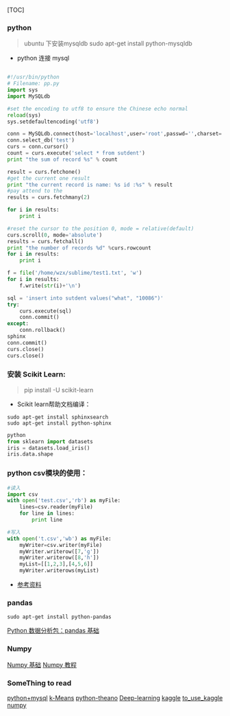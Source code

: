 [TOC]
### python
>ubuntu 下安装mysqldb
sudo apt-get install python-mysqldb

* python 连接 mysql
```python

#!/usr/bin/python
# Filename: pp.py
import sys
import MySQLdb

#set the encoding to utf8 to ensure the Chinese echo normal
reload(sys)
sys.setdefaultencoding('utf8')

conn = MySQLdb.connect(host='localhost',user='root',passwd='',charset='utf8')
conn.select_db('test')
curs = conn.cursor()
count = curs.execute('select * from sutdent')
print "the sum of record %s" % count 

result = curs.fetchone()
#get the current one result
print "the current record is name: %s id :%s" % result
#pay attend to the 
results = curs.fetchmany(2)

for i in results: 
	print i

#reset the cursor to the position 0, mode = relative(default)
curs.scroll(0, mode='absolute')
results = curs.fetchall()
print "the number of records %d" %curs.rowcount
for i in results:
	print i

f = file('/home/wzx/sublime/test1.txt', 'w')
for i in results:
	f.write(str(i)+'\n')

sql = 'insert into sutdent values("what", "10086")'
try:
	curs.execute(sql)
	conn.commit()
except:
	conn.rollback()
sphinx
conn.commit()
curs.close()
curs.close()

```

### 安装 Scikit Learn:
>pip install -U scikit-learn

* Scikit learn帮助文档编译：
```
sudo apt-get install sphinxsearch
sudo apt-get install python-sphinx
```

```python
python
from sklearn import datasets
iris = datasets.load_iris()
iris.data.shape 
```

### python csv模块的使用：

```python
#读入
import csv
with open('test.csv','rb') as myFile:
    lines=csv.reader(myFile)
    for line in lines:
        print line

#写入
with open('t.csv','wb') as myFile:      
    myWriter=csv.writer(myFile)  
    myWriter.writerow([7,'g'])  
    myWriter.writerow([8,'h'])  
    myList=[[1,2,3],[4,5,6]]  
    myWriter.writerows(myList)  

```
* [参考资料](http://blog.csdn.net/u012162613/article/details/41915859)

### pandas
```
sudo apt-get install python-pandas
```
[Python 数据分析包：pandas 基础](http://www.open-open.com/lib/view/open1402477162868.html)

### Numpy
[Numpy 基础](http://blog.csdn.net/u012162613/article/details/42784403)
[Numpy 教程](http://sebug.net/paper/books/scipydoc/numpy_intro.html)

### SomeThing to read
[python+mysql](http://blog.csdn.net/yelbosh/article/details/7498641)
[k-Means](http://blog.csdn.net/jairuschan/article/details/7516989)
[python-theano](http://wiki.swarma.net/index.php?title=%E5%88%A9%E7%94%A8python%E7%9A%84theano%E5%BA%93%E5%88%B7kaggle_mnist%E6%8E%92%E8%A1%8C%E6%A6%9C&variant=zh-cn)
[Deep-learning](http://blog.csdn.net/u012162613/article/details/42651233)
[kaggle](http://doc.okbase.net/u012162613/archive/118848.html)
[to_use_kaggle](blog.csdn.net/u012162613/article/details/41929171)
[numpy](http://blog.csdn.net/u012162613/article/details/42784403)
